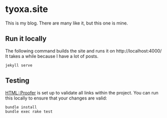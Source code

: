 # tyoxa.site

This is my blog. There are many like it, but this one is mine.

## Run it locally

The following command builds the site and runs it on http://localhost:4000/
It takes a while because I have a lot of posts.

```shell
jekyll serve
```

## Testing

[HTML::Proofer](https://github.com/gjtorikian/html-proofer) is set up to validate all links within the project.  You can run this locally to ensure that your changes are valid:

```shell
bundle install
bundle exec rake test
```
